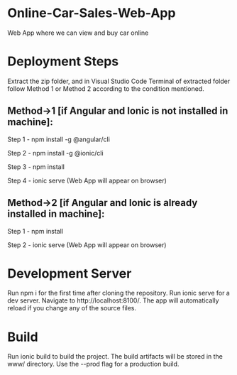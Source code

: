# Online-Car-Sales-Web-App
Web App where we can view and buy car online

# Deployment Steps

Extract the zip folder, and in Visual Studio Code Terminal of extracted folder follow Method 1 or Method 2 according to the condition mentioned.

## Method->1 [if Angular and Ionic is not installed in machine]:

   Step 1 - npm install -g @angular/cli
   
   Step 2 - npm install -g @ionic/cli
   
   Step 3 - npm install
   
   Step 4 - ionic serve (Web App will appear on browser)

## Method->2 [if Angular and Ionic is already installed in machine]:

   Step 1 - npm install
   
   Step 2 - ionic serve (Web App will appear on browser)
   
# Development Server

Run npm i for the first time after cloning the repository. Run ionic serve for a dev server. Navigate to http://localhost:8100/. The app will automatically reload if you change any of the source files.

# Build

Run ionic build to build the project. The build artifacts will be stored in the www/ directory. Use the --prod flag for a production build.

